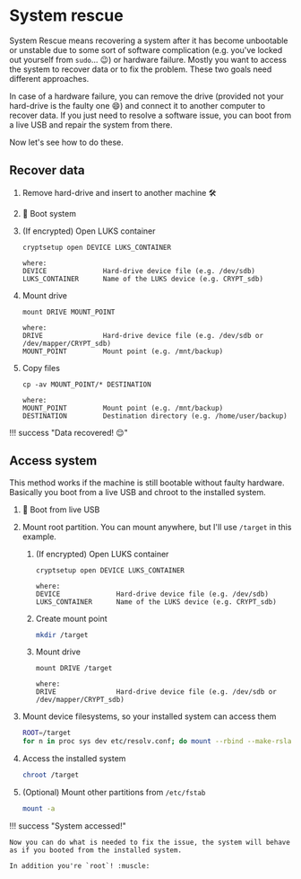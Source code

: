 # System rescue

System Rescue means recovering a system after it has become unbootable or unstable due to some sort of software complication (e.g. you've locked out yourself from `sudo`... :wink:) or hardware failure.
Mostly you want to access the system to recover data or to fix the problem.
These two goals need different approaches.

In case of a hardware failure, you can remove the drive (provided not your hard-drive is the faulty one :smile:) and connect it to another computer to recover data.
If you just need to resolve a software issue, you can boot from a live USB and repair the system from there.

Now let's see how to do these.

## Recover data

1. Remove hard-drive and insert to another machine :hammer_and_wrench:
1. :red_circle: Boot system
1. (If encrypted) Open LUKS container

    ```
    cryptsetup open DEVICE LUKS_CONTAINER

    where:
    DEVICE              Hard-drive device file (e.g. /dev/sdb)
    LUKS_CONTAINER      Name of the LUKS device (e.g. CRYPT_sdb)
    ```

1. Mount drive

    ```
    mount DRIVE MOUNT_POINT

    where:
    DRIVE               Hard-drive device file (e.g. /dev/sdb or /dev/mapper/CRYPT_sdb)
    MOUNT_POINT         Mount point (e.g. /mnt/backup)
    ```

1. Copy files

    ```
    cp -av MOUNT_POINT/* DESTINATION

    where:
    MOUNT_POINT         Mount point (e.g. /mnt/backup)
    DESTINATION         Destination directory (e.g. /home/user/backup)
    ```

!!! success "Data recovered! :relieved:"

## Access system

This method works if the machine is still bootable without faulty hardware.
Basically you boot from a live USB and chroot to the installed system.

1. :red_circle: Boot from live USB
1. Mount root partition. You can mount anywhere, but I'll use `/target` in this example.
    1. (If encrypted) Open LUKS container

        ```
        cryptsetup open DEVICE LUKS_CONTAINER

        where:
        DEVICE              Hard-drive device file (e.g. /dev/sdb)
        LUKS_CONTAINER      Name of the LUKS device (e.g. CRYPT_sdb)
        ```

    1. Create mount point
        ```bash
        mkdir /target
        ```
    1. Mount drive

        ```
        mount DRIVE /target

        where:
        DRIVE               Hard-drive device file (e.g. /dev/sdb or /dev/mapper/CRYPT_sdb)
        ```

1. Mount device filesystems, so your installed system can access them
    ```bash
    ROOT=/target
    for n in proc sys dev etc/resolv.conf; do mount --rbind --make-rslave /$n "$ROOT/$n"; done
    ```
1. Access the installed system
    ```bash
    chroot /target
    ```
1. (Optional) Mount other partitions from `/etc/fstab`
    ```bash
    mount -a
    ```

!!! success "System accessed!"

    Now you can do what is needed to fix the issue, the system will behave as if you booted from the installed system.

    In addition you're `root`! :muscle:
